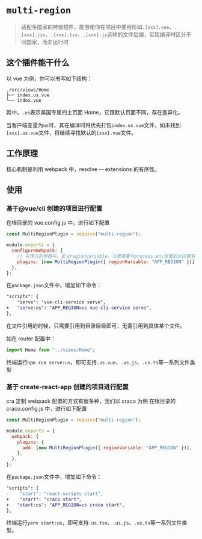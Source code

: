 # `multi-region`

> 适配多国家的神器插件，能够使你在项目中使用形如`.[xxx].vue`、`.[xxx].jsx`、`.[xxx].tsx`、`.[xxx].js`这样的文件后缀，实现编译时区分不同国家，而非运行时

## 这个插件能干什么

以 vue 为例，你可以书写如下结构：

```
./src/views/Home
├── index.us.vue
└── index.vue
```

其中，`.us`表示美国专属的主页面 Home，它跟默认页面不同，存在差异化。

当客户端变量为`us`时，其在编译时将优先打包`index.us.vue`文件，如未找到`[xxx].us.vue`文件，将继续寻找默认的`[xxx].vue`文件。

## 工作原理

核心机制是利用 webpack 中，resolve -- extensions 的有序性。

## 使用

### 基于@vue/cli 创建的项目进行配置

在根目录的 vue.config.js 中，进行如下配置

```js
const MultiRegionPlugin = require("multi-region");

module.exports = {
  configureWebpack: {
    // 在传入的参数中，定义regionVariable，注意需要与process.env里面的对应键名保持一致
    plugins: [new MultiRegionPlugin({ regionVariable: "APP_REGION" })],
  },
};
```

在`package.json`文件中，增加如下命令：

```diff
"scripts": {
    "serve": "vue-cli-service serve",
+   "serve:us": "APP_REGION=us vue-cli-service serve",
},
```

在文件引用的时候，只需要引用到目录层级即可，无需引用到具体某个文件。

如在 router 配置中：

```js
import Home from "../views/Home";
```

终端运行`npm run serve:us`，即可支持`.us.vue`、`.us.js`、`.us.ts`等一系列文件类型

### 基于 create-react-app 创建的项目进行配置

cra 定制 webpack 配置的方式有很多种，我们以 craco 为例 在根目录的 craco.config.js 中，进行如下配置

```js
const MultiRegionPlugin = require("multi-region");

module.exports = {
  webpack: {
    plugins: {
      add: [new MultiRegionPlugin({ regionVariable: "APP_REGION" })],
    },
  },
};
```

在`package.json`文件中，增加如下命令：

```diff
"scripts": {
-    "start": "react-scripts start",
+    "start": "craco start",
+   "start:us": "APP_REGION=us craco start",
},
```

终端运行`yarn start:us`，即可支持`.us.tsx`、`.us.js`、`.us.ts`等一系列文件类型。

